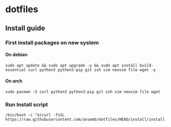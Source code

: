 # dotfiles

## Install guide

### First install packages on new system

#### On debian
```
sudo apt update && sudo apt upgrade -y && sudo apt install build-essential curl python3 python3-pip git zsh vim neovim file wget -y
```

#### On arch
```
sudo pacman -S curl python3 python3-pip git zsh vim neovim file wget
```

### Run Install script
```
/bin/bash -c "$(curl -fsSL https://raw.githubusercontent.com/ansemb/dotfiles/HEAD/install/install.sh)"
```
